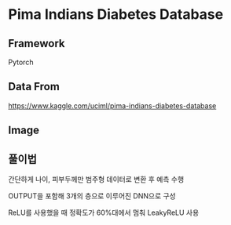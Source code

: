 # Pima Indians Diabetes Database
## Framework
Pytorch

## Data From
https://www.kaggle.com/uciml/pima-indians-diabetes-database

## Image


## 풀이법
간단하게 나이, 피부두께만 범주형 데이터로 변환 후 예측 수행

OUTPUT을 포함해 3개의 층으로 이루어진 DNN으로 구성

ReLU를 사용했을 때 정확도가 60%대에서 멈춰 LeakyReLU 사용